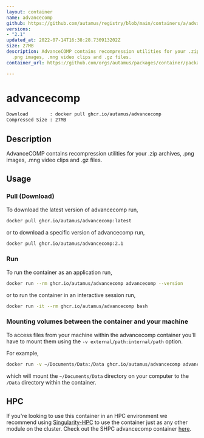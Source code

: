 ```yaml
---
layout: container
name: advancecomp
github: https://github.com/autamus/registry/blob/main/containers/a/advancecomp/spack.yaml
versions:
- "2.1"
updated_at: 2022-07-14T16:38:28.730913202Z
size: 27MB
description: AdvanceCOMP contains recompression utilities for your .zip archives,
  .png images, .mng video clips and .gz files.
container_url: https://github.com/orgs/autamus/packages/container/package/advancecomp

---
```

# advancecomp
```bash 
Download        : docker pull ghcr.io/autamus/advancecomp
Compressed Size : 27MB
```

## Description
AdvanceCOMP contains recompression utilities for your .zip archives, .png images, .mng video clips and .gz files.

## Usage
### Pull (Download)
To download the latest version of advancecomp run,

```bash
docker pull ghcr.io/autamus/advancecomp:latest
```

or to download a specific version of advancecomp run,

```bash
docker pull ghcr.io/autamus/advancecomp:2.1
```
### Run
To run the container as an application run,
```bash
docker run --rm ghcr.io/autamus/advancecomp advancecomp --version
```

or to run the container in an interactive session run,
```bash
docker run -it --rm ghcr.io/autamus/advancecomp bash
```

### Mounting volumes between the container and your machine
To access files from your machine within the advancecomp container you'll have to mount them using the `-v external/path:internal/path` option.

For example,
```bash
docker run -v ~/Documents/Data:/Data ghcr.io/autamus/advancecomp advancecomp /Data/myData.csv
```
which will mount the `~/Documents/Data` directory on your computer to the `/Data` directory within the container.

## HPC
If you're looking to use this container in an HPC environment we recommend using [Singularity-HPC](https://singularity-hpc.readthedocs.io) to use the container just as any other module on the cluster. Check out the SHPC advancecomp container [here](https://singularityhub.github.io/singularity-hpc/r/ghcr.io-autamus-advancecomp/).